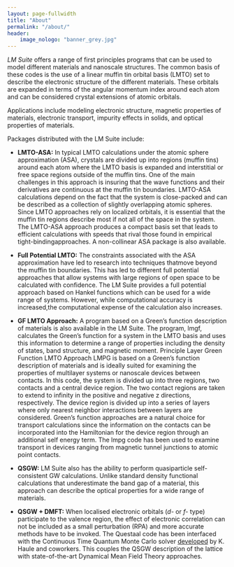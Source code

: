 ```yaml
---
layout: page-fullwidth
title: "About"
permalink: "/about/"
header:
    image_nologo: "banner_grey.jpg"
---
```


*LM Suite* offers a range of first principles programs that can be used to model different materials and nanoscale structures. The common basis of these codes is the use of a linear muffin tin orbital basis (LMTO) set to describe the electronic structure of the different materials. These orbitals are expanded in terms of the angular momentum index around each atom and can be considered crystal extensions of atomic orbitals.

Applications include modeling electronic structure, magnetic properties of materials, electronic transport, impurity effects in solids, and optical properties of materials.

Packages distributed with the LM Suite include:

+ **LMTO-ASA:** In typical LMTO calculations under the atomic sphere approximation (ASA), crystals are divided up into regions (muffin tins) around each atom where the LMTO basis is expanded and interstitial or free space regions outside of the muffin tins. One of the main challenges in this approach is insuring that the wave functions and their derivatives are continuous at the muffin tin boundaries. LMTO-ASA calculations depend on the fact that the system is close-packed and can be described as a collection of slightly overlapping atomic spheres. Since LMTO approaches rely on localized orbitals, it is essential that the muffin tin regions describe most if not all of the space in the system. The LMTO-ASA approach produces a compact basis set that leads to efficient calculations with speeds that rival those found in empirical tight-bindingapproaches. A non-collinear ASA package is also available.

+ **Full Potential LMTO:**   The constraints associated with the ASA approximation have led to research into techniques thatmove beyond the muffin tin boundaries. This has led to different full potential approaches that allow systems with large regions of open space to be calculated with confidence. The LM Suite provides a full potential approach based on Hankel functions which can be used for a wide range of systems. However, while computational accuracy is increased,the computational expense of the calculation also increases.

+ **GF LMTO Approach:**  A program based on a Green’s function description of materials is also available in the LM Suite.
The program, lmgf, calculates the Green’s function for a system in the LMTO basis and uses this information to
determine a range of properties including the density of states, band structure, and magnetic moment.
Principle Layer Green Function LMTO Approach  LMPG is based on a Green’s function description of materials and is
ideally suited for examining the properties of multilayer systems or nanoscale devices between contacts. In this
code, the system is divided up into three regions, two contacts and a central device region. The two contact regions
are taken to extend to infinity in the positive and negative z directions, respectively. The device region is
divided up into a series of layers where only nearest neighbor interactions between layers are considered. Green’s
function approaches are a natural choice for transport calculations since the information on the contacts can be
incorporated into the Hamiltonian for the device region through an additional self energy term. The lmpg code has
been used to examine transport in devices ranging from magnetic tunnel junctions to atomic point contacts.

+ **QSGW:**   LM Suite also has the ability to perform quasiparticle self-consistent GW calculations. Unlike standard
density functional calculations that underestimate the band gap of a material, this approach can describe the optical
properties for a wide range of materials.

+ **QSGW + DMFT:** When localised electronic orbitals (*d-* or *f-* type) participate to the valence region, the effect of electronic correlation can not be included as a small perturbation (RPA) and more accurate methods have to be invoked. The Questaal code has been interfaced with the Continuous Time Quantum Monte Carlo solver [developed](http://journals.aps.org/prb/abstract/10.1103/PhysRevB.75.155113) by K. Haule and coworkers. This couples the QSGW description of the lattice with state-of-the-art Dynamical Mean Field Theory approaches.
